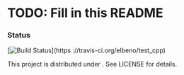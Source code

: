 # TODO: Fill in this README

### Status
[![Build Status](https://travis-ci.org/elbeno/test_cpp.svg?branch=master)](https
://travis-ci.org/elbeno/test_cpp)

This project is distributed under <some license>. See LICENSE for details.
